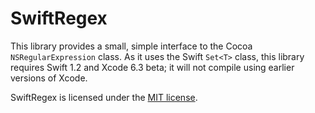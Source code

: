 # SwiftRegex

This library provides a small, simple interface to the Cocoa
`NSRegularExpression` class. As it uses the Swift `Set<T>` class,
this library requires Swift 1.2 and Xcode 6.3 beta; it will not
compile using earlier versions of Xcode.

SwiftRegex is licensed under the [MIT license](LICENSE.md).
